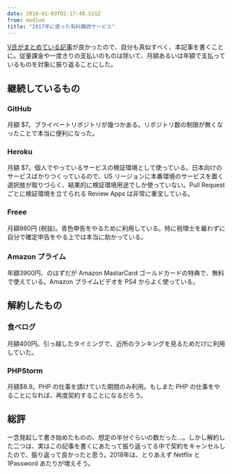 ```yaml
---
date: 2018-01-03T01:17:48.531Z
from: medium
title: "2017年に使った有料購読サービス"
---
```


[V氏がまとめている記事][1]が良かったので、自分も真似すべく、本記事を書くことに。従量課金や一度きりの支払いのものは除いて、月額あるいは年額で支払っているものを対象に振り返ることにした。

[1]: https://medium.com/@voluntas/2017-%E5%B9%B4%E3%81%AB%E3%81%8A%E9%87%91%E3%82%92%E6%89%95%E3%81%A3%E3%81%9F%E3%82%B5%E3%83%BC%E3%83%93%E3%82%B9-f097cde870d1

## 継続しているもの

### GitHub

月額 $7。プライベートリポジトリが幾つかある。リポジトリ数の制限が無くなったことで本当に便利になった。

### Heroku

月額 $7。個人でやっているサービスの検証環境として使っている。日本向けのサービスばかりつくっているので、US リージョンに本番環境のサービスを置く選択肢が取りづらく、結果的に検証環境用途でしか使っていない。Pull Request ごとに検証環境を立てられる Review Apps は非常に重宝している。

### Freee

月額980円 (税抜)。青色申告をやるために利用している。特に税理士を雇わずに自分で確定申告をやる上では本当に助かっている。

### Amazon プライム

年額3900円、のはずだが Amazon MastarCard ゴールドカードの特典で、無料で使えている。Amazon プライムビデオを PS4 からよく使っている。

## 解約したもの

### 食べログ

月額400円。引っ越したタイミングで、近所のランキングを見るためだけに利用していた。

### PHPStorm

月額$8.9。PHP の仕事を請けていた期間のみ利用。もしまた PHP の仕事をやることになれば、再度契約することになるだろう。

## 総評

一念発起して書き始めたものの、想定の半分ぐらいの数だった…。しかし解約した二つは、実はこの記事を書くにあたって振り返ってる中で契約をキャンセルしたので、振り返って良かったと思う。2018年は、とりあえず Netflix と 1Password あたりが増えそう。
